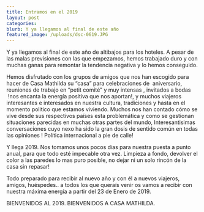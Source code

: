 ```yaml
---
title: Entramos en el 2019
layout: post
categories:
blurb: Y ya llegamos al final de este año
featured_image: /uploads/dsc-0619.JPG
---
```


Y ya llegamos al final de este a&ntilde;o de altibajos para los hoteles. A pesar de las malas previsiones con las que empezamos, hemos trabajado duro y con muchas ganas para remontar la tendencia negativa y lo hemos conseguido.&nbsp;

Hemos disfrutado con los grupos de amigos que nos han escogido para hacer de Casa Mathilda su “casa” para celebraciones de &nbsp;aniversario, reuniones de trabajo en “petit comit&eacute;” y muy intensas , invitados a bodas &nbsp;!nos encanta la energ&iacute;a positiva que nos aportan!, y muchos viajeros interesantes e interesados en nuestra cultura, tradiciones y hasta en el momento politico que estamos viviendo. Muchos nos han contado c&oacute;mo se vive desde sus respectivos pa&iacute;ses esta problem&aacute;tica y como se gestionan situaciones parecidas en muchas otras partes del mundo, Interesantisimas conversaciones cuyo nexo ha sido la gran dosis de sentido com&uacute;n en todas las opiniones ! Pol&iacute;tica internacional a pie de calle!

Y llega 2019. Nos tomamos unos pocos dias para nuestra puesta a punto anual, para que todo est&eacute; impecable otra vez. Limpieza a fondo, devolver el color a las paredes lo mas puro posible, no dejar ni un solo rinc&oacute;n de la casa sin repasar!

Todo preparado para recibir al nuevo a&ntilde;o y con &eacute;l a nuevos viajeros, amigos, hu&eacute;spedes.. a todos los que quera&iacute;s venir os vamos a recibir con nuestra m&aacute;xima energ&iacute;a a partir del 23 de Enero de 2019.

BIENVENIDOS AL 2019. BIENVENIDOS A CASA MATHILDA.